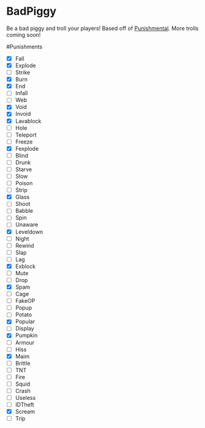 # BadPiggy
Be a bad piggy and troll your players! Based off of [Punishmental](http://dev.bukkit.org/bukkit-plugins/punishmental/). More trolls coming soon!

#Punishments
- [x] Fall
- [x] Explode 
- [ ] Strike
- [x] Burn
- [x] End
- [ ] Infall
- [ ] Web
- [x] Void
- [X] Invoid
- [X] Lavablock
- [ ] Hole
- [ ] Teleport
- [ ] Freeze
- [X] Fexplode
- [ ] Blind
- [ ] Drunk
- [ ] Starve
- [ ] Slow
- [ ] Poison
- [ ] Strip
- [x] Glass
- [ ] Shoot
- [ ] Babble
- [ ] Spin
- [ ] Unaware
- [X] Leveldown
- [ ] Night
- [ ] Rewind
- [ ] Slap
- [ ] Lag
- [X] Exblock
- [ ] Mute
- [ ] Drop
- [x] Spam
- [ ] Cage
- [ ] FakeOP
- [ ] Popup
- [ ] Potato
- [X] Popular
- [ ] Display
- [x] Pumpkin
- [ ] Armour 
- [ ] Hiss
- [X] Maim
- [ ] Brittle
- [ ] TNT
- [ ] Fire
- [ ] Squid
- [ ] Crash
- [ ] Useless
- [ ] IDTheft
- [X] Scream
- [ ] Trip
